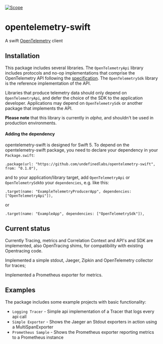 
[![Scope](https://app.scope.dev/api/badge/aac7d72a-28e3-4c66-ac04-ad816166cd41/default)](https://app.scope.dev/external/v1/inspect/54b1fab6-1a7f-4d03-9fb4-26fafd169131/aac7d72a-28e3-4c66-ac04-ad816166cd41/default)

# opentelemetry-swift

A swift [OpenTelemetry](https://opentelemetry.io/) client

## Installation

This package includes several libraries. The `OpenTelemetryApi` library includes protocols and no-op implementations that comprise the OpenTelemetry API following the [specification](https://github.com/open-telemetry/opentelemetry-specification). The `OpenTelemetrySdk` library is the reference implementation of the API.

Libraries that produce telemetry data should only depend on `OpenTelemetryApi`, and defer the choice of the SDK to the application developer. Applications may depend on `OpenTelemetrySdk` or another package that implements the API.

**Please note** that this library is currently in *alpha*, and shouldn't be used in production environments.

#### Adding the dependency

opentelemetry-swift is designed for Swift 5. To depend on the  opentelemetry-swift package, you need to declare your dependency in your `Package.swift`:

```
.package(url: "https://github.com/undefinedlabs/opentelemetry-swift", from: "0.1.0"),
```

and to your application/library target, add `OpenTelemetryApi` or  `OpenTelemetrySdk`to your `dependencies`, e.g. like this:

```
.target(name: "ExampleTelemetryProducerApp", dependencies: ["OpenTelemetryApi"]),
```

or 

```
.target(name: "ExampleApp", dependencies: ["OpenTelemetrySdk"]),
```

## Current status

Currently Tracing, metrics and Correlation Context and  API's and SDK are implemented, also OpenTracing shims, for compatibility with existing Opentracing code.

Implemented a simple stdout, Jaeger, Zipkin  and OpenTelemetry collector for traces;

Implemented a Prometheus exporter for metrics.

## Examples

The package includes some example projects with basic functionality:

- `Logging Tracer` -  Simple api implementation of a Tracer that logs every api call
- `Simple Exporter` - Shows the Jaeger an Stdout exporters in action using a MultiSpanExporter
- `Prometheus Sample` - Shows the Prometheus exporter reporting metrics to a Prometheus instance

